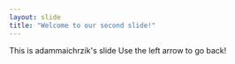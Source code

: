 ```yaml
---
layout: slide
title: "Welcome to our second slide!"
---
```

This is adammaichrzik's slide 
Use the left arrow to go back!